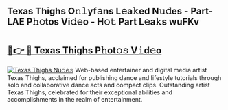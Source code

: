## Texas Thighs O𝚗𝚕yf𝚊ns L𝚎a𝚔ed N𝚞𝚍es - Part-LAE P𝚑𝚘tos Vi𝚍𝚎o - H𝚘𝚝 Part L𝚎a𝚔s wuFKv

# <h2><a href="http://kfc9vv3.oniu.top/?m=Texas+Thighs">🔗👉 🔴 Texas Thighs P𝚑ot𝚘𝚜 V𝚒d𝚎o</a></h2>

[![Texas Thighs Nu𝚍e𝚜](https://i.imgur.com/0qMVB7G.gif)](http://kfc9vv3.oniu.top/?m=Texas+Thighs)
Web-based entertainer and digital media artist Texas Thighs, acclaimed for publishing dance and lifestyle tutorials through solo and collaborative dance acts and compact clips. Outstanding artist Texas Thighs, celebrated for their exceptional abilities and accomplishments in the realm of entertainment.  
